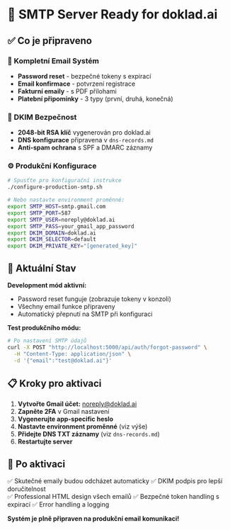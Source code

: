 # 🚀 SMTP Server Ready for doklad.ai

## ✅ Co je připraveno

### 📧 Kompletní Email Systém
- **Password reset** - bezpečné tokeny s expirací
- **Email konfirmace** - potvrzení registrace
- **Fakturní emaily** - s PDF přílohami
- **Platební připomínky** - 3 typy (první, druhá, konečná)

### 🔐 DKIM Bezpečnost
- **2048-bit RSA klíč** vygenerován pro doklad.ai
- **DNS konfigurace** připravena v `dns-records.md`
- **Anti-spam ochrana** s SPF a DMARC záznamy

### ⚙️ Produkční Konfigurace
```bash
# Spusťte pro konfigurační instrukce
./configure-production-smtp.sh

# Nebo nastavte environment proměnné:
export SMTP_HOST=smtp.gmail.com
export SMTP_PORT=587
export SMTP_USER=noreply@doklad.ai
export SMTP_PASS=your_gmail_app_password
export DKIM_DOMAIN=doklad.ai
export DKIM_SELECTOR=default
export DKIM_PRIVATE_KEY="[generated_key]"
```

## 🧪 Aktuální Stav

**Development mód aktivní:**
- Password reset funguje (zobrazuje tokeny v konzoli)
- Všechny email funkce připraveny
- Automatický přepnutí na SMTP při konfiguraci

**Test produkčního módu:**
```bash
# Po nastavení SMTP údajů
curl -X POST "http://localhost:5000/api/auth/forgot-password" \
  -H "Content-Type: application/json" \
  -d '{"email":"test@doklad.ai"}'
```

## 📋 Kroky pro aktivaci

1. **Vytvořte Gmail účet:** noreply@doklad.ai
2. **Zapněte 2FA** v Gmail nastavení
3. **Vygenerujte app-specific heslo**
4. **Nastavte environment proměnné** (viz výše)
5. **Přidejte DNS TXT záznamy** (viz `dns-records.md`)
6. **Restartujte server**

## 🎯 Po aktivaci

✅ Skutečné emaily budou odcházet automaticky
✅ DKIM podpis pro lepší doručitelnost  
✅ Professional HTML design všech emailů
✅ Bezpečné token handling s expirací
✅ Error handling a logging

**Systém je plně připraven na produkční email komunikaci!**